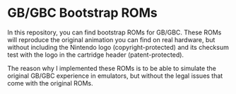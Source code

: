 # GB/GBC Bootstrap ROMs

In this repository, you can find bootstrap ROMs for GB/GBC.
These ROMs will reproduce the original animation you can find on real hardware,
but without including the Nintendo logo (copyright-protected) and its checksum
test with the logo in the cartridge header (patent-protected).

The reason why I implemented these ROMs is to be able to simulate the original
GB/GBC experience in emulators, but without the legal issues that come with
the original ROMs.
